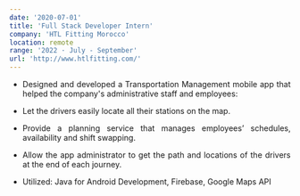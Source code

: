 ```yaml
---
date: '2020-07-01'
title: 'Full Stack Developer Intern'
company: 'HTL Fitting Morocco'
location: remote
range: '2022 · July - September'
url: 'http://www.htlfitting.com/'
---
```


- <p align="justify">Designed and developed a Transportation Management mobile app that helped the company's administrative staff and employees:</p>
- <p align="justify">Let the drivers easily locate all their stations on the map.</p>
- <p align="justify">Provide a planning service that manages employees’ schedules, availability and shift swapping.</p>
- <p align="justify"> Allow the app administrator to get the path and locations of the drivers at the end of each journey.</p>
- <p align="justify">Utilized: Java for Android Development, Firebase, Google Maps API</p>
